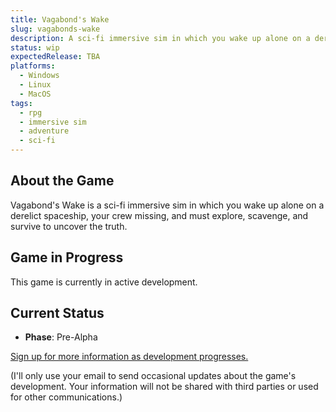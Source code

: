 ```yaml
---
title: Vagabond's Wake
slug: vagabonds-wake
description: A sci-fi immersive sim in which you wake up alone on a derelict spaceship, your crew missing, and must explore, scavenge, and survive to uncover the truth.
status: wip
expectedRelease: TBA
platforms:
  - Windows
  - Linux
  - MacOS
tags:
  - rpg
  - immersive sim
  - adventure
  - sci-fi
---
```


## About the Game

Vagabond's Wake is a sci-fi immersive sim in which you wake up alone on a derelict spaceship, your crew missing, and must explore, scavenge, and survive to uncover the truth.

## Game in Progress

This game is currently in active development.

## Current Status

- **Phase**: Pre-Alpha

[Sign up for more information as development progresses.](https://forms.office.com/r/E2yjF856uR)

(I'll only use your email to send occasional updates about the game's development. Your information will not be shared with third parties or used for other communications.)